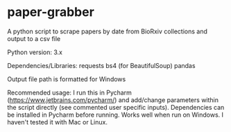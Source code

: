 # paper-grabber
A python script to scrape papers by date from BioRxiv collections and output to a csv file

Python version: 3.x

Dependencies/Libraries: 
requests
bs4 (for BeautifulSoup)
pandas

Output file path is formatted for Windows

Recommended usage:
I run this in Pycharm (https://www.jetbrains.com/pycharm/) and add/change parameters within the script directly (see commented user specific inputs). 
Dependencies can be installed in Pycharm before running. 
Works well when run on Windows. I haven't tested it with Mac or Linux. 
